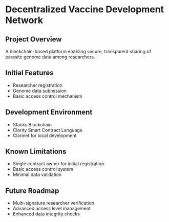 # Decentralized Vaccine Development Network

## Project Overview
A blockchain-based platform enabling secure, transparent sharing of parasite genome data among researchers.

## Initial Features
- Researcher registration
- Genome data submission
- Basic access control mechanism

## Development Environment
- Stacks Blockchain
- Clarity Smart Contract Language
- Clarinet for local development

## Known Limitations
- Single contract owner for initial registration
- Basic access control system
- Minimal data validation

## Future Roadmap
- Multi-signature researcher verification
- Advanced access level management
- Enhanced data integrity checks
